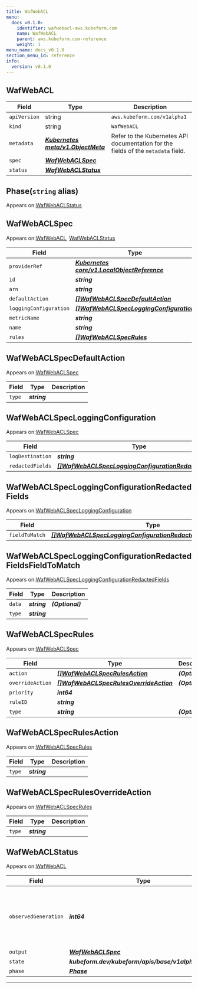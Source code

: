 ```yaml
---
title: WafWebACL
menu:
  docs_v0.1.0:
    identifier: wafwebacl-aws.kubeform.com
    name: WafWebACL
    parent: aws.kubeform.com-reference
    weight: 1
menu_name: docs_v0.1.0
section_menu_id: reference
info:
  version: v0.1.0
---
```


## WafWebACL
| Field | Type | Description |
| ------ | ----- | ----------- |
| `apiVersion` | string | `aws.kubeform.com/v1alpha1` |
|    `kind` | string | `WafWebACL` |
| `metadata` | ***[Kubernetes meta/v1.ObjectMeta](https://kubernetes.io/docs/reference/generated/kubernetes-api/v1.13/#objectmeta-v1-meta)***|Refer to the Kubernetes API documentation for the fields of the `metadata` field.|
| `spec` | ***[WafWebACLSpec](#wafwebaclspec)***||
| `status` | ***[WafWebACLStatus](#wafwebaclstatus)***||
## Phase(`string` alias)

Appears on:[WafWebACLStatus](#wafwebaclstatus)

## WafWebACLSpec

Appears on:[WafWebACL](#wafwebacl), [WafWebACLStatus](#wafwebaclstatus)

| Field | Type | Description |
| ------ | ----- | ----------- |
| `providerRef` | ***[Kubernetes core/v1.LocalObjectReference](https://kubernetes.io/docs/reference/generated/kubernetes-api/v1.13/#localobjectreference-v1-core)***||
| `id` | ***string***||
| `arn` | ***string***| ***(Optional)*** |
| `defaultAction` | ***[[]WafWebACLSpecDefaultAction](#wafwebaclspecdefaultaction)***||
| `loggingConfiguration` | ***[[]WafWebACLSpecLoggingConfiguration](#wafwebaclspecloggingconfiguration)***| ***(Optional)*** |
| `metricName` | ***string***||
| `name` | ***string***||
| `rules` | ***[[]WafWebACLSpecRules](#wafwebaclspecrules)***| ***(Optional)*** |
## WafWebACLSpecDefaultAction

Appears on:[WafWebACLSpec](#wafwebaclspec)

| Field | Type | Description |
| ------ | ----- | ----------- |
| `type` | ***string***||
## WafWebACLSpecLoggingConfiguration

Appears on:[WafWebACLSpec](#wafwebaclspec)

| Field | Type | Description |
| ------ | ----- | ----------- |
| `logDestination` | ***string***||
| `redactedFields` | ***[[]WafWebACLSpecLoggingConfigurationRedactedFields](#wafwebaclspecloggingconfigurationredactedfields)***| ***(Optional)*** |
## WafWebACLSpecLoggingConfigurationRedactedFields

Appears on:[WafWebACLSpecLoggingConfiguration](#wafwebaclspecloggingconfiguration)

| Field | Type | Description |
| ------ | ----- | ----------- |
| `fieldToMatch` | ***[[]WafWebACLSpecLoggingConfigurationRedactedFieldsFieldToMatch](#wafwebaclspecloggingconfigurationredactedfieldsfieldtomatch)***||
## WafWebACLSpecLoggingConfigurationRedactedFieldsFieldToMatch

Appears on:[WafWebACLSpecLoggingConfigurationRedactedFields](#wafwebaclspecloggingconfigurationredactedfields)

| Field | Type | Description |
| ------ | ----- | ----------- |
| `data` | ***string***| ***(Optional)*** |
| `type` | ***string***||
## WafWebACLSpecRules

Appears on:[WafWebACLSpec](#wafwebaclspec)

| Field | Type | Description |
| ------ | ----- | ----------- |
| `action` | ***[[]WafWebACLSpecRulesAction](#wafwebaclspecrulesaction)***| ***(Optional)*** |
| `overrideAction` | ***[[]WafWebACLSpecRulesOverrideAction](#wafwebaclspecrulesoverrideaction)***| ***(Optional)*** |
| `priority` | ***int64***||
| `ruleID` | ***string***||
| `type` | ***string***| ***(Optional)*** |
## WafWebACLSpecRulesAction

Appears on:[WafWebACLSpecRules](#wafwebaclspecrules)

| Field | Type | Description |
| ------ | ----- | ----------- |
| `type` | ***string***||
## WafWebACLSpecRulesOverrideAction

Appears on:[WafWebACLSpecRules](#wafwebaclspecrules)

| Field | Type | Description |
| ------ | ----- | ----------- |
| `type` | ***string***||
## WafWebACLStatus

Appears on:[WafWebACL](#wafwebacl)

| Field | Type | Description |
| ------ | ----- | ----------- |
| `observedGeneration` | ***int64***| ***(Optional)*** Resource generation, which is updated on mutation by the API Server.|
| `output` | ***[WafWebACLSpec](#wafwebaclspec)***| ***(Optional)*** |
| `state` | ***kubeform.dev/kubeform/apis/base/v1alpha1.State***| ***(Optional)*** |
| `phase` | ***[Phase](#phase)***| ***(Optional)*** |
---
